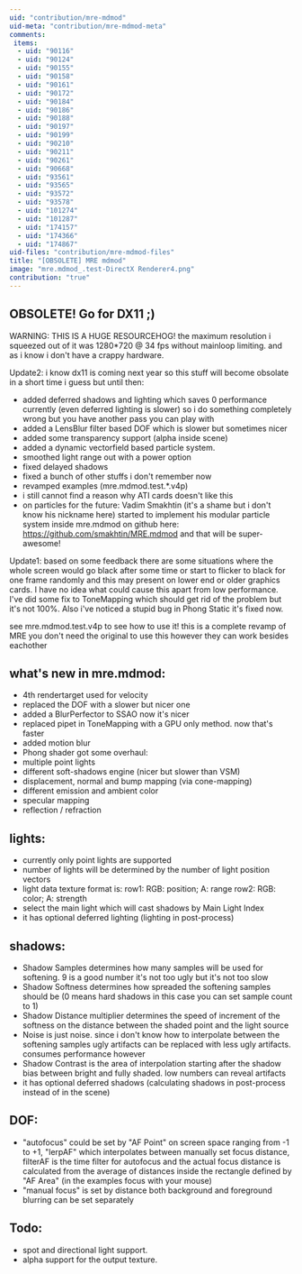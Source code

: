 ```yaml
---
uid: "contribution/mre-mdmod"
uid-meta: "contribution/mre-mdmod-meta"
comments: 
 items: 
  - uid: "90116"
  - uid: "90124"
  - uid: "90155"
  - uid: "90158"
  - uid: "90161"
  - uid: "90172"
  - uid: "90184"
  - uid: "90186"
  - uid: "90188"
  - uid: "90197"
  - uid: "90199"
  - uid: "90210"
  - uid: "90211"
  - uid: "90261"
  - uid: "90668"
  - uid: "93561"
  - uid: "93565"
  - uid: "93572"
  - uid: "93578"
  - uid: "101274"
  - uid: "101287"
  - uid: "174157"
  - uid: "174366"
  - uid: "174867"
uid-files: "contribution/mre-mdmod-files"
title: "[OBSOLETE] MRE mdmod"
image: "mre.mdmod_.test-DirectX Renderer4.png"
contribution: "true"
---
```


##  OBSOLETE! Go for DX11 ;)
WARNING: THIS IS A HUGE RESOURCEHOG! the maximum resolution i squeezed out of it was 1280*720 @ 34 fps without mainloop limiting. and as i know i don't have a crappy hardware.

Update2: i know dx11 is coming next year so this stuff will become obsolate in a short time i guess but until then:
* added deferred shadows and lighting which saves 0 performance currently (even deferred lighting is slower) so i do something completely wrong but you have another pass you can play with
* added a LensBlur filter based DOF which is slower but sometimes nicer
* added some transparency support (alpha inside scene)
* added a dynamic vectorfield based particle system.
* smoothed light range out with a power option
* fixed delayed shadows
* fixed a bunch of other stuffs i don't remember now
* revamped examples (mre.mdmod.test.*.v4p)
* i still cannot find a reason why ATI cards doesn't like this
* on particles for the future: Vadim Smakhtin (it's a shame but i don't know his nickname here) started to implement his modular particle system inside mre.mdmod on github here: https://github.com/smakhtin/MRE.mdmod and that will be super-awesome!

Update1: based on some feedback there are some situations where the whole screen would go black after some time or start to flicker to black for one frame randomly and this may present on lower end or older graphics cards. I have no idea what could cause this apart from low performance. I've did some fix to ToneMapping which should get rid of the problem but it's not 100%.
Also i've noticed a stupid bug in Phong Static it's fixed now.

see mre.mdmod.test.v4p to see how to use it!
this is a complete revamp of MRE you don't need the original to use this however they can work besides eachother

##  what's new in mre.mdmod:
* 4th rendertarget used for velocity
* replaced the DOF with a slower but nicer one
* added a BlurPerfector to SSAO now it's nicer
* replaced pipet in ToneMapping with a GPU only method. now that's faster
* added motion blur
* Phong shader got some overhaul:
* multiple point lights
* different soft-shadows engine (nicer but slower than VSM)
* displacement, normal and bump mapping (via cone-mapping)
* different emission and ambient color
* specular mapping
* reflection / refraction

## lights:
* currently only point lights are supported
* number of lights will be determined by the number of light position vectors
* light data texture format is:
row1: RGB: position; A: range
row2: RGB: color; A: strength
* select the main light which will cast shadows by Main Light Index
* it has optional deferred lighting (lighting in post-process)

## shadows:
* Shadow Samples determines how many samples will be used for softening. 9 is a good number it's not too ugly but it's not too slow
* Shadow Softness determines how spreaded the softening samples should be (0 means hard shadows in this case you can set sample count to 1)
* Shadow Distance multiplier determines the speed of increment of the softness on the distance between the shaded point and the light source
* Noise is just noise. since i don't know how to interpolate between the softening samples ugly artifacts can be replaced with less ugly artifacts. consumes performance however
* Shadow Contrast is the area of interpolation starting after the shadow bias between bright and fully shaded. low numbers can reveal artifacts
* it has optional deferred shadows (calculating shadows in post-process instead of in the scene)

## DOF:
* "autofocus" could be set by "AF Point" on screen space ranging from -1 to +1, "lerpAF" which interpolates between manually set focus distance, filterAF is the time filter for autofocus and the actual focus distance is calculated from the average of distances inside the rectangle defined by "AF Area" (in the examples focus with your mouse)
* "manual focus" is set by distance both background and foreground blurring can be set separately

## Todo:
* spot and directional light support.
* alpha support for the output texture.